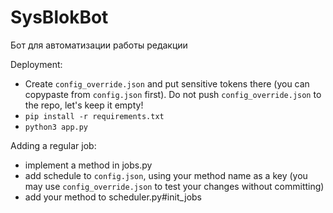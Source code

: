 # SysBlokBot
Бот для автоматизации работы редакции

Deployment:
- Create `config_override.json` and put sensitive tokens there (you can copypaste from `config.json` first). Do not push `config_override.json` to the repo, let's keep it empty!
- `pip install -r requirements.txt`
- `python3 app.py`

Adding a regular job:
- implement a method in jobs.py
- add schedule to `config.json`, using your method name as a key (you may use `config_override.json` to test your changes without committing)
- add your method to scheduler.py#init_jobs